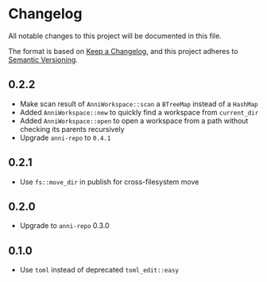 # Changelog

All notable changes to this project will be documented in this file.

The format is based on [Keep a Changelog](https://keepachangelog.com/en/1.0.0/),
and this project adheres to [Semantic Versioning](https://semver.org/spec/v2.0.0.html).

## 0.2.2

- Make scan result of `AnniWorkspace::scan` a `BTreeMap` instead of a `HashMap`
- Added `AnniWorkspace::new` to quickly find a workspace from `current_dir`
- Added `AnniWorkspace::open` to open a workspace from a path without checking its parents recursively
- Upgrade `anni-repo` to `0.4.1`

## 0.2.1

- Use `fs::move_dir` in publish for cross-filesystem move

## 0.2.0

- Upgrade to `anni-repo` 0.3.0

## 0.1.0

- Use `toml` instead of deprecated `toml_edit::easy`
